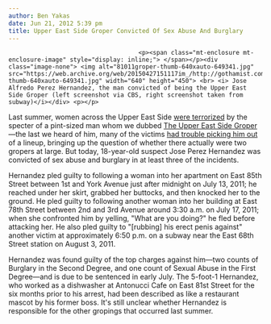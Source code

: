 ```yaml
---
author: Ben Yakas
date: Jun 21, 2012 5:39 pm
title: Upper East Side Groper Convicted Of Sex Abuse And Burglary
---
```


	
										<p><span class="mt-enclosure mt-enclosure-image" style="display: inline;"> </span></p><div class="image-none"> <img alt="81011groper-thumb-640xauto-649341.jpg" src="https://web.archive.org/web/20150427151117im_/http://gothamist.com/attachments/byakas/81011groper-thumb-640xauto-649341.jpg" width="640" height="450"> <br> <i> Jose Alfredo Perez Hernandez, the man convicted of being the Upper East Side Groper (left screenshot via CBS, right screenshot taken from subway)</i></div> <p></p>

<p>Last summer, women across the Upper East Side <a href="https://web.archive.org/web/20150427151117/http://gothamist.com/tags/serialgroper">were terrorized</a> by the specter of a pint-sized man whom we dubbed <a href="https://web.archive.org/web/20150427151117/http://gothamist.com/tags/uppereastsidegroper">The Upper East Side Groper</a>&#x2014;the last we heard of him, many of the victims <a href="https://web.archive.org/web/20150427151117/http://gothamist.com/2011/08/11/upper_east_side_groper_1.php">had trouble picking him out</a> of a lineup, bringing up the question of whether there actually were two gropers at large. But today, 18-year-old suspect Jose Perez Hernandez was convicted of sex abuse and burglary in at least three of the incidents.</p>

<p>Hernandez pled guilty to following a woman into her apartment on East 85th Street between 1st and York Avenue just after midnight on July 13, 2011; he reached under her skirt, grabbed her buttocks, and then knocked her to the ground. He pled guilty to following another woman into her building at East 78th Street between 2nd and 3rd Avenue around 3:30 a.m. on July 17, 2011; when she confronted him by yelling, &quot;What are you doing?&quot; he fled before attacking her. He also pled guilty to &quot;[rubbing] his erect penis against&quot; another victim at approximately 6:50 p.m. on a subway near the East 68th Street station on August 3, 2011.</p>

<p>Hernandez was found guilty of the top charges against him&#x2014;two counts of Burglary in the Second Degree, and one count of Sexual Abuse in the First Degree&#x2014;and is due to be sentenced in early July. The 5-foot-1 Hernandez, who worked as a dishwasher at Antonucci Cafe on East 81st Street for the six months prior to his arrest, had been described as like a restaurant mascot by his former boss. It&apos;s still unclear whether Hernandez is responsible for the other gropings that occurred last summer. </p>					
										
									
				